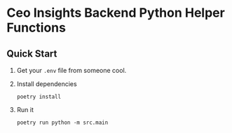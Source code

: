 # Ceo Insights Backend Python Helper Functions

## Quick Start

1. Get your `.env` file from someone cool.

2. Install dependencies

   ```
   poetry install
   ```

3. Run it
   ```
   poetry run python -m src.main
   ```
